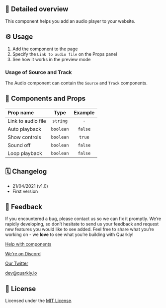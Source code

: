 ## 📖 Detailed overview

This component helps you add an audio player to your website.

## ⚙️ Usage

1.  Add the component to the page
2.  Specify the `Link to audio file` on the Props panel
3.  See how it works in the preview mode

### Usage of Source and Track

The Audio component can contain the `Source` and `Track` components.

## 🧩 Components and Props

| Prop name          |   Type    | Example |
| :----------------- | :-------: | :-----: |
| Link to audio file | `string`  |   `-`   |
| Auto playback      | `boolean` | `false` |
| Show controls      | `boolean` | `true`  |
| Sound off          | `boolean` | `false` |
| Loop playback      | `boolean` | `false` |

## 🗓 Changelog

-   21/04/2021 (v1.0)
-   First version

## 📮 Feedback

If you encountered a bug, please contact us so we can fix it promptly. We’re rapidly developing, so don’t hesitate to send us your feedback and request new features you would like to see added. Feel free to share what you’re working on - we **love** to see what you’re building with Quarkly!

[Help with components](https://community.quarkly.io/c/requests/11)

[We're on Discord](https://discord.gg/SuF9vCMJGW)

[Our Twitter](https://twitter.com/quarklyapp)

[dev@quarkly.io](mailto:dev@quarkly.io)

## 📝 License

Licensed under the [MIT License](./LICENSE).

